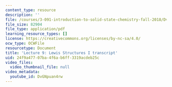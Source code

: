 ```yaml
---
content_type: resource
description: ''
file: /courses/3-091-introduction-to-solid-state-chemistry-fall-2018/DvGNpuan4rw_transcript.pdf
file_size: 82904
file_type: application/pdf
learning_resource_types: []
license: https://creativecommons.org/licenses/by-nc-sa/4.0/
ocw_type: OCWFile
resourcetype: Document
title: 'Lecture 9: Lewis Structures I transcript'
uid: 24f9a477-07ba-4f6a-b6ff-3319acdeb25c
video_files:
  video_thumbnail_file: null
video_metadata:
  youtube_id: DvGNpuan4rw
---
```

